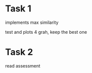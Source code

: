 # Task 1

implements max similarity

test and plots 4 grah, keep the best one


# Task 2

read assessment